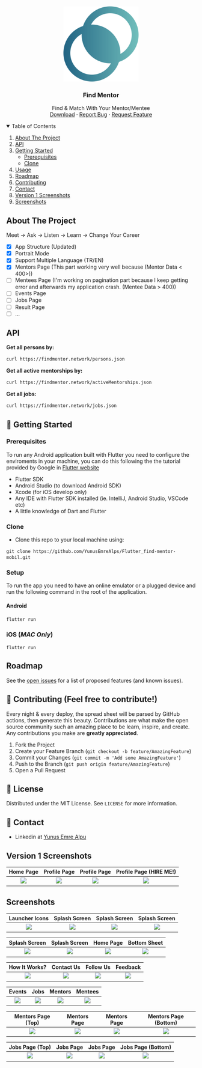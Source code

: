 <!-- PROJECT LOGO -->
<br />
<p align="center">
  <a href="https://github.com/YunusEmreAlps/Flutter_find-mentor-mobil/tree/master/find_mentor">
    <img src="ss/Logo1.png" alt="Logo" width="200">
  </a>

  <h3 align="center">Find Mentor</h3>

  <p align="center">
    Find & Match With Your Mentor/Mentee 
    <br />
    <a href="https://github.com/YunusEmreAlps/Flutter_find-mentor-mobil">Download</a>
    ·
    <a href="https://github.com/YunusEmreAlps/Flutter_find-mentor-mobil/issues">Report Bug</a>
    ·
    <a href="https://github.com/YunusEmreAlps/Flutter_find-mentor-mobil/issues">Request Feature</a>
  </p>
</p>


<!-- TABLE OF CONTENTS -->
<details open="open">
  <summary>Table of Contents</summary>
  <ol>
    <li>
      <a href="#about-the-project">About The Project</a>
    </li>
    <li>
      <a href="#api">API</a>
    </li>
    <li>
      <a href="#getting-started">Getting Started</a>
      <ul>
        <li><a href="#prerequisites">Prerequisites</a></li>
        <li><a href="#clone">Clone</a></li>
      </ul>
    </li>
    <li><a href="#usage">Usage</a></li>
    <li><a href="#roadmap">Roadmap</a></li>
    <li><a href="#contributing">Contributing</a></li>
    <li><a href="#contact">Contact</a></li>
    <li><a href="#Screenshots">Version 1 Screenshots</a></li>
    <li><a href="#Screenshots">Screenshots</a></li>
  </ol>
</details>


<!-- ABOUT THE PROJECT -->
## About The Project
Meet -> Ask -> Listen -> Learn -> Change Your Career

- [x] App Structure (Updated)
- [x] Portrait Mode
- [x] Support Multiple Language (TR/EN)
- [x] Mentors Page (This part working very well because (Mentor Data < 400>)) 
- [ ] Mentees Page (I'm working on pagination part because I keep getting error and afterwards my application crash. (Mentee Data > 400))
- [ ] Events Page 
- [ ] Jobs Page
- [ ] Result Page
- [ ] ...

<!-- API -->
## API

**Get all persons by:**

```bash
curl https://findmentor.network/persons.json
```

**Get all active mentorships by:**

```bash
curl https://findmentor.network/activeMentorships.json
```

**Get all jobs:**

```bash
curl https://findmentor.network/jobs.json
```

<!-- GETTING STARTED -->
## 🚀 Getting Started

### Prerequisites

To run any Android application built with Flutter you need to configure the enviroments in your machine, you can do this following the the tutorial provided by Google in [Flutter website](https://flutter.dev/docs/get-started/install)

- Flutter SDK
- Android Studio (to download Android SDK)
- Xcode (for iOS develop only)
- Any IDE with Flutter SDK installed (ie. IntelliJ, Android Studio, VSCode etc)
- A little knowledge of Dart and Flutter

### Clone

- Clone this repo to your local machine using:

```
git clone https://github.com/YunusEmreAlps/Flutter_find-mentor-mobil.git
```

### Setup

To run the app you need to have an online emulator or a plugged device and run the following command in the root of the application.

#### Android
```
flutter run
``` 
### iOS (_MAC Only_)

```
flutter run
``` 

<!-- ROADMAP -->
## Roadmap

See the [open issues](https://github.com/YunusEmreAlps/Flutter_find-mentor-mobil/issues) for a list of proposed features (and known issues).


<!-- CONTRIBUTING -->
## 🤔 Contributing (Feel free to contribute!)


Every night & every deploy, the spread sheet will be parsed by GitHub actions, then generate this beauty. Contributions are what make the open source community such an amazing place to be learn, inspire, and create. Any contributions you make are **greatly appreciated**.

1. Fork the Project
2. Create your Feature Branch (`git checkout -b feature/AmazingFeature`)
3. Commit your Changes (`git commit -m 'Add some AmazingFeature'`)
4. Push to the Branch (`git push origin feature/AmazingFeature`)
5. Open a Pull Request


<!-- LICENSE -->
## 📝 License

Distributed under the MIT License. See `LICENSE` for more information.


<!-- CONTACT -->
## 📌 Contact

- Linkedin at [Yunus Emre Alpu](https://www.linkedin.com/in/yunus-emre-alpu-5b1496151/)

<!-- SCREENSHOTS -->
## Version 1 Screenshots

Home Page               | Profile Page             | Profile Page               | Profile Page (HIRE ME!)
:-------------------------:|:-------------------------:|:-------------------------:|:-------------------------:
![](https://github.com/YunusEmreAlps/Flutter_find-mentor-mobil/blob/master/find_mentor/ss/v1_1.png?raw=true)|![](https://github.com/YunusEmreAlps/Flutter_find-mentor-mobil/blob/master/find_mentor/ss/v1_2.png?raw=true)|![](https://github.com/YunusEmreAlps/Flutter_find-mentor-mobil/blob/master/find_mentor/ss/v1_3.png?raw=true)|![](https://github.com/YunusEmreAlps/Flutter_find-mentor-mobil/blob/master/find_mentor/ss/v1_4.png?raw=true)|


<!-- SCREENSHOTS -->
## Screenshots

Launcher Icons               | Splash Screen             | Splash Screen               | Splash Screen
:-------------------------:|:-------------------------:|:-------------------------:|:-------------------------:
![](https://github.com/YunusEmreAlps/Flutter_find-mentor-mobil/blob/master/find_mentor/ss/1.png?raw=true)|![](https://github.com/YunusEmreAlps/Flutter_find-mentor-mobil/blob/master/find_mentor/ss/2.png?raw=true)|![](https://github.com/YunusEmreAlps/Flutter_find-mentor-mobil/blob/master/find_mentor/ss/3.png?raw=true)|![](https://github.com/YunusEmreAlps/Flutter_find-mentor-mobil/blob/master/find_mentor/ss/4.png?raw=true)|

Splash Screen            | Splash Screen               | Home Page               | Bottom Sheet
:-------------------------:|:-------------------------:|:-------------------------:|:-------------------------:
![](https://github.com/YunusEmreAlps/Flutter_find-mentor-mobil/blob/master/find_mentor/ss/5.png?raw=true)|![](https://github.com/YunusEmreAlps/Flutter_find-mentor-mobil/blob/master/find_mentor/ss/6.png?raw=true)|![](https://github.com/YunusEmreAlps/Flutter_find-mentor-mobil/blob/master/find_mentor/ss/7.png?raw=true)|![](https://github.com/YunusEmreAlps/Flutter_find-mentor-mobil/blob/master/find_mentor/ss/8.png?raw=true)|

How It Works?              |  Contact Us                | Follow Us                |  Feedback
:-------------------------:|:-------------------------:|:-------------------------:|:-------------------------:
![](https://github.com/YunusEmreAlps/Flutter_find-mentor-mobil/blob/master/find_mentor/ss/9.png?raw=true)|![](https://github.com/YunusEmreAlps/Flutter_find-mentor-mobil/blob/master/find_mentor/ss/10.png?raw=true)|![](https://github.com/YunusEmreAlps/Flutter_find-mentor-mobil/blob/master/find_mentor/ss/11.png?raw=true)|![](https://github.com/YunusEmreAlps/Flutter_find-mentor-mobil/blob/master/find_mentor/ss/12.png?raw=true)|

Events             | Jobs               | Mentors                |  Mentees
:-------------------------:|:-------------------------:|:-------------------------:|:-------------------------:
![](https://github.com/YunusEmreAlps/Flutter_find-mentor-mobil/blob/master/find_mentor/ss/13.png?raw=true)|![](https://github.com/YunusEmreAlps/Flutter_find-mentor-mobil/blob/master/find_mentor/ss/14.png?raw=true)|![](https://github.com/YunusEmreAlps/Flutter_find-mentor-mobil/blob/master/find_mentor/ss/15.png?raw=true)|![](https://github.com/YunusEmreAlps/Flutter_find-mentor-mobil/blob/master/find_mentor/ss/16.png?raw=true)|

Mentors Page (Top)             | Mentors Page               | Mentors Page                |  Mentors Page (Bottom)
:-------------------------:|:-------------------------:|:-------------------------:|:-------------------------:
![](https://github.com/YunusEmreAlps/Flutter_find-mentor-mobil/blob/master/find_mentor/ss/17.png?raw=true)|![](https://github.com/YunusEmreAlps/Flutter_find-mentor-mobil/blob/master/find_mentor/ss/18.png?raw=true)|![](https://github.com/YunusEmreAlps/Flutter_find-mentor-mobil/blob/master/find_mentor/ss/19.png?raw=true)|![](https://github.com/YunusEmreAlps/Flutter_find-mentor-mobil/blob/master/find_mentor/ss/20.png?raw=true)|

Jobs Page (Top)             | Jobs Page               | Jobs Page                |  Jobs Page (Bottom)
:-------------------------:|:-------------------------:|:-------------------------:|:-------------------------:
![](https://github.com/YunusEmreAlps/Flutter_find-mentor-mobil/blob/master/find_mentor/ss/21.png?raw=true)|![](https://github.com/YunusEmreAlps/Flutter_find-mentor-mobil/blob/master/find_mentor/ss/22.png?raw=true)|![](https://github.com/YunusEmreAlps/Flutter_find-mentor-mobil/blob/master/find_mentor/ss/23.png?raw=true)|![](https://github.com/YunusEmreAlps/Flutter_find-mentor-mobil/blob/master/find_mentor/ss/24.png?raw=true)|